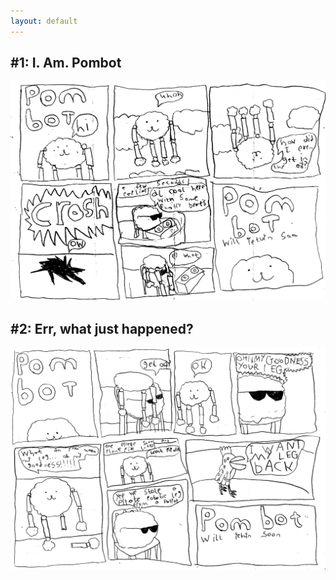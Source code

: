 ```yaml
---
layout: default
---
```


## #1: I. Am. Pombot

![#1](/img/pombot_001.png)

## #2: Err, what just happened?

![#1](/img/pombot_002.png)